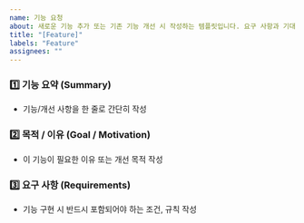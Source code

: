 ```yaml
---
name: 기능 요청
about: 새로운 기능 추가 또는 기존 기능 개선 시 작성하는 템플릿입니다. 요구 사항과 기대 동작을 반드시 포함해주세요.
title: "[Feature]"
labels: "Feature"
assignees: ""
---
```


### 1️⃣ 기능 요약 (Summary)

- 기능/개선 사항을 한 줄로 간단히 작성

### 2️⃣ 목적 / 이유 (Goal / Motivation)

- 이 기능이 필요한 이유 또는 개선 목적 작성

### 3️⃣ 요구 사항 (Requirements)

- 기능 구현 시 반드시 포함되어야 하는 조건, 규칙 작성
